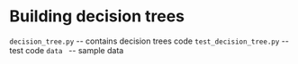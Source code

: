 # Building decision trees

`decision_tree.py` -- contains decision trees code
`test_decision_tree.py` -- test code
`data `            -- sample data


